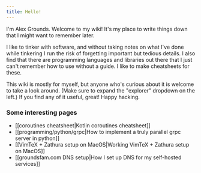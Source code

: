 ```yaml
---
title: Hello!
---
```

I'm Alex Grounds. Welcome to my wiki! It's my place to write things down that I might want to remember later.

I like to tinker with software, and without taking notes on what I've done while tinkering I run the risk of forgetting important but tedious details. I also find that there are programming languages and libraries out there that I just can't remember how to use without a guide. I like to make cheatsheets for these.

This wiki is mostly for myself, but anyone who's curious about it is welcome to take a look around. (Make sure to expand the "explorer" dropdown on the left.) If you find any of it useful, great! Happy hacking.

### Some interesting pages

- [[coroutines cheatsheet|Kotlin coroutines cheatsheet]]
- [[programming/python/grpc|How to implement a truly parallel grpc server in python]]
- [[VimTeX + Zathura setup on MacOS|Working VimTeX + Zathura setup on MacOS]]
- [[groundsfam.com DNS setup|How I set up DNS for my self-hosted services]]

